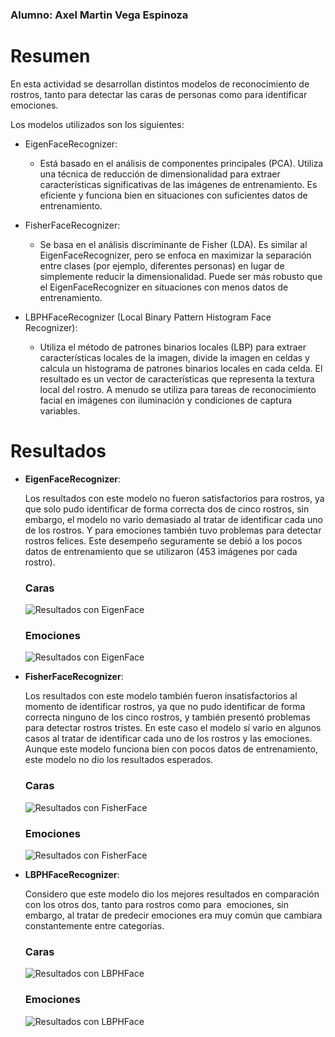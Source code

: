 ### Alumno: Axel Martin Vega Espinoza

# Resumen
En esta actividad se desarrollan distintos modelos de reconocimiento de rostros, tanto para detectar las caras de personas como para identificar emociones.     

Los modelos utilizados son los siguientes:     

* EigenFaceRecognizer:
    - Está basado en el análisis de componentes principales (PCA). Utiliza una técnica de reducción de dimensionalidad para extraer características significativas de las imágenes de entrenamiento. Es eficiente y funciona bien en situaciones con suficientes datos de entrenamiento.

* FisherFaceRecognizer:
    - Se basa en el análisis discriminante de Fisher (LDA). Es similar al EigenFaceRecognizer, pero se enfoca en maximizar la separación entre clases (por ejemplo, diferentes personas) en lugar de simplemente reducir la dimensionalidad. Puede ser más robusto que el EigenFaceRecognizer en situaciones con menos datos de entrenamiento.

* LBPHFaceRecognizer (Local Binary Pattern Histogram Face Recognizer):
    - Utiliza el método de patrones binarios locales (LBP) para extraer características locales de la imagen, divide la imagen en celdas y calcula un histograma de patrones binarios locales en cada celda. El resultado es un vector de características que representa la textura local del rostro. A menudo se utiliza para tareas de reconocimiento facial en imágenes con iluminación y condiciones de captura variables.


# Resultados

* **EigenFaceRecognizer**:

    Los resultados con este modelo no fueron satisfactorios para rostros, ya que solo pudo identificar de forma correcta dos de cinco rostros, sin embargo, el modelo no vario demasiado al tratar de identificar cada uno de los rostros. Y para emociones también tuvo problemas para detectar rostros felices.  Este desempeño seguramente se debió a los pocos datos de entrenamiento que se utilizaron (453 imágenes por cada rostro).  

    ### Caras
     ![Resultados con EigenFace](./evidencia/IA_Practica-1%20-%20Eigenface.gif)
    ### Emociones
     ![Resultados con EigenFace](./evidencia/IA_Practica-1-emociones-eigenface.gif)   


* **FisherFaceRecognizer**:

    Los resultados con este modelo también fueron insatisfactorios al momento de identificar rostros, ya que no pudo identificar de forma correcta ninguno de los cinco rostros, y también presentó problemas para detectar rostros tristes. En este caso el modelo sí vario en algunos casos al tratar de identificar cada uno de los rostros y las emociones. Aunque este modelo funciona bien con pocos datos de entrenamiento, este modelo no dio los resultados esperados.

    ### Caras
    ![Resultados con FisherFace](./evidencia/IA_Practica-1%20-%20Fisherface.gif)
    ### Emociones
    ![Resultados con FisherFace](./evidencia/IA_Practica-1-emociones-fisherface.gif)


* **LBPHFaceRecognizer**:

    Considero que este modelo dio los mejores resultados en comparación con los otros dos, tanto para rostros como para  emociones, sin embargo, al tratar de predecir emociones era muy común que cambiara constantemente entre categorías.

    ### Caras
    ![Resultados con LBPHFace](./evidencia/IA_Practica-1%20-%20LBPH.gif)
    ### Emociones
    ![Resultados con LBPHFace](./evidencia/IA_Practica-1-emociones-lbph.gif)
